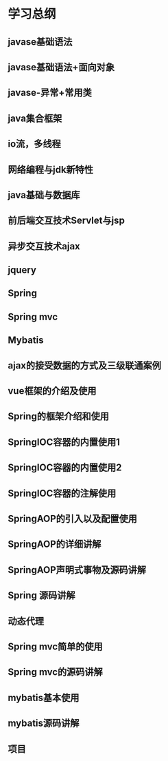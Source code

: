# 学习总纲

## javase基础语法

## javase基础语法+面向对象

## javase-异常+常用类

## java集合框架

## io流，多线程

## 网络编程与jdk新特性

## java基础与数据库

## 前后端交互技术Servlet与jsp

## 异步交互技术ajax

## jquery

## Spring

## Spring mvc

## Mybatis

## ajax的接受数据的方式及三级联通案例

## vue框架的介绍及使用

## Spring的框架介绍和使用

## SpringIOC容器的内置使用1

## SpringIOC容器的内置使用2

## SpringIOC容器的注解使用

## SpringAOP的引入以及配置使用

## SpringAOP的详细讲解

## SpringAOP声明式事物及源码讲解

## Spring 源码讲解

## 动态代理

## Spring mvc简单的使用

## Spring mvc的源码讲解

## mybatis基本使用

## mybatis源码讲解

## 项目









